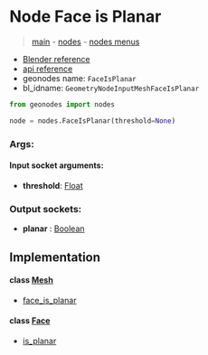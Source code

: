 # Node Face is Planar

> [main](../structure.md) - [nodes](nodes.md) - [nodes menus](nodes_menus.md)

- [Blender reference](https://docs.blender.org/manual/en/latest/modeling/geometry_nodes/mesh/face_is_planar.html)
- [api reference](https://docs.blender.org/api/current/bpy.types.GeometryNodeInputMeshFaceIsPlanar.html)
- geonodes name: `FaceIsPlanar`
- bl_idname: `GeometryNodeInputMeshFaceIsPlanar`

```python
from geonodes import nodes

node = nodes.FaceIsPlanar(threshold=None)
```

### Args:

#### Input socket arguments:

- **threshold**: [Float](Float.md)

### Output sockets:

- **planar** : [Boolean](Boolean.md)

## Implementation

#### class [Mesh](Mesh.md)

 - [face_is_planar](Mesh.md#face_is_planar)
#### class [Face](Face.md)

 - [is_planar](Face.md#is_planar)
